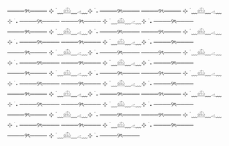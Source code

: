 ────୨ৎ──── ⊹ ࣪ ﹏𓊝﹏𓂁﹏⊹ ࣪ ˖ ────୨ৎ────
────୨ৎ──── ⊹ ࣪ ﹏𓊝﹏𓂁﹏⊹ ࣪ ˖ ────୨ৎ────
────୨ৎ──── ⊹ ࣪ ﹏𓊝﹏𓂁﹏⊹ ࣪ ˖ ────୨ৎ────
────୨ৎ──── ⊹ ࣪ ﹏𓊝﹏𓂁﹏⊹ ࣪ ˖ ────୨ৎ────
────୨ৎ──── ⊹ ࣪ ﹏𓊝﹏𓂁﹏⊹ ࣪ ˖ ────୨ৎ────
────୨ৎ──── ⊹ ࣪ ﹏𓊝﹏𓂁﹏⊹ ࣪ ˖ ────୨ৎ────
────୨ৎ──── ⊹ ࣪ ﹏𓊝﹏𓂁﹏⊹ ࣪ ˖ ────୨ৎ────
────୨ৎ──── ⊹ ࣪ ﹏𓊝﹏𓂁﹏⊹ ࣪ ˖ ────୨ৎ────
────୨ৎ──── ⊹ ࣪ ﹏𓊝﹏𓂁﹏⊹ ࣪ ˖ ────୨ৎ────
────୨ৎ──── ⊹ ࣪ ﹏𓊝﹏𓂁﹏⊹ ࣪ ˖ ────୨ৎ────
────୨ৎ──── ⊹ ࣪ ﹏𓊝﹏𓂁﹏⊹ ࣪ ˖ ────୨ৎ────
────୨ৎ──── ⊹ ࣪ ﹏𓊝﹏𓂁﹏⊹ ࣪ ˖ ────୨ৎ────
────୨ৎ──── ⊹ ࣪ ﹏𓊝﹏𓂁﹏⊹ ࣪ ˖ ────୨ৎ────
────୨ৎ──── ⊹ ࣪ ﹏𓊝﹏𓂁﹏⊹ ࣪ ˖ ────୨ৎ────
────୨ৎ──── ⊹ ࣪ ﹏𓊝﹏𓂁﹏⊹ ࣪ ˖ ────୨ৎ────
────୨ৎ──── ⊹ ࣪ ﹏𓊝﹏𓂁﹏⊹ ࣪ ˖ ────୨ৎ────
────୨ৎ──── ⊹ ࣪ ﹏𓊝﹏𓂁﹏⊹ ࣪ ˖ ────୨ৎ────
────୨ৎ──── ⊹ ࣪ ﹏𓊝﹏𓂁﹏⊹ ࣪ ˖ ────୨ৎ────
────୨ৎ──── ⊹ ࣪ ﹏𓊝﹏𓂁﹏⊹ ࣪ ˖ ────୨ৎ────

